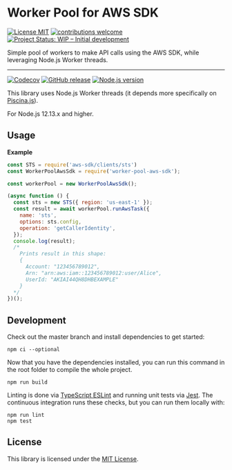 # Worker Pool for AWS SDK

[![License MIT](https://img.shields.io/badge/license-MIT-brightgreen.svg)](https://opensource.org/licenses/MIT) [![contributions welcome](https://img.shields.io/badge/contributions-welcome-brightgreen.svg?style=flat)](https://github.com/org-formation/worker-pool-aws-sdk/issues) [![Project Status: WIP – Initial development](https://www.repostatus.org/badges/latest/wip.svg)](https://www.repostatus.org/#wip)

Simple pool of workers to make API calls using the AWS SDK, while leveraging Node.js Worker threads.

-----

[![Codecov](https://img.shields.io/codecov/c/gh/org-formation/worker-pool-aws-sdk)](https://codecov.io/gh/org-formation/worker-pool-aws-sdk) [![GitHub release](https://img.shields.io/github/v/release/org-formation/worker-pool-aws-sdk?include_prereleases)](https://github.com/org-formation/worker-pool-aws-sdk/releases) [![Node.js version](https://img.shields.io/badge/dynamic/json?color=brightgreen&url=https://raw.githubusercontent.com/org-formation/worker-pool-aws-sdk/master/package.json&query=$.engines.node&label=nodejs)](https://nodejs.org/)

This library uses Node.js Worker threads (it depends more specifically on [Piscina.js](https://github.com/piscinajs/piscina)).

For Node.js 12.13.x and higher.

Usage
-----

**Example**

```javascript
const STS = require('aws-sdk/clients/sts')
const WorkerPoolAwsSdk = require('worker-pool-aws-sdk');

const workerPool = new WorkerPoolAwsSdk();

(async function () {
  const sts = new STS({ region: 'us-east-1' });
  const result = await workerPool.runAwsTask({
    name: 'sts',
    options: sts.config,
    operation: 'getCallerIdentity',
  });
  console.log(result);
  /*
    Prints result in this shape:
    {
      Account: "123456789012", 
      Arn: "arn:aws:iam::123456789012:user/Alice", 
      UserId: "AKIAI44QH8DHBEXAMPLE"
    }
  */
})();
```

Development
-----------

Check out the master branch and install dependencies to get started:

```
npm ci --optional
```

Now that you have the dependencies installed, you can run this command in the root folder to compile the whole project.

```
npm run build
```

Linting is done via [TypeScript ESLint](https://github.com/typescript-eslint/typescript-eslint) and running unit tests via [Jest](https://jestjs.io/). The continuous integration runs these checks, but you can run them locally with:

```
npm run lint
npm test
```

License
-------

This library is licensed under the [MIT License](./LICENSE).
